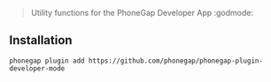 > Utility functions for the PhoneGap Developer App :godmode:

## Installation

```
phonegap plugin add https://github.com/phonegap/phonegap-plugin-developer-mode
```
